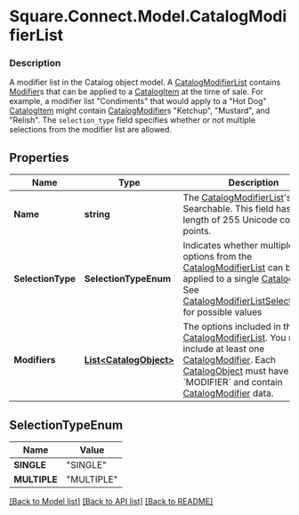 # Square.Connect.Model.CatalogModifierList

### Description

A modifier list in the Catalog object model. A [CatalogModifierList](#type-catalogmodifierlist) contains [Modifier](#type-catalogmodifier)s that can be applied to a [CatalogItem](#type-catalogitem) at the time of sale.  For example, a modifier list \"Condiments\" that would apply to a \"Hot Dog\" [CatalogItem](#type-catalogitem) might contain [CatalogModifier](#type-catalogmodifier)s \"Ketchup\", \"Mustard\", and \"Relish\". The `selection_type` field specifies whether or not multiple selections from the modifier list are allowed.

## Properties

Name | Type | Description | Notes
------------ | ------------- | ------------- | -------------
**Name** | **string** | The [CatalogModifierList](#type-catalogmodifierlist)&#39;s name. Searchable. This field has max length of 255 Unicode code points. | [optional] 
**SelectionType** | **SelectionTypeEnum** | Indicates whether multiple options from the [CatalogModifierList](#type-catalogmodifierlist) can be applied to a single [CatalogItem](#type-catalogitem). See [CatalogModifierListSelectionType](#type-catalogmodifierlistselectiontype) for possible values | [optional] 
**Modifiers** | [**List&lt;CatalogObject&gt;**](CatalogObject.md) | The options included in the [CatalogModifierList](#type-catalogmodifierlist). You must include at least one [CatalogModifier](#type-catalogmodifier). Each [CatalogObject](#type-catalogobject) must have type &#x60;MODIFIER&#x60; and contain [CatalogModifier](#type-catalogmodifier) data. | [optional] 


## SelectionTypeEnum

Name | Value
------------ | -------------
**SINGLE** | "SINGLE"
**MULTIPLE** | "MULTIPLE"



[[Back to Model list]](../README.md#documentation-for-models) [[Back to API list]](../README.md#documentation-for-api-endpoints) [[Back to README]](../README.md)

